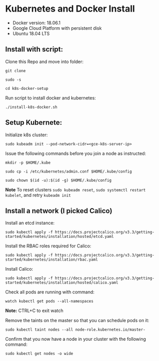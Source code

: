 # Kubernetes and Docker Install

- Docker version: 18.06.1
- Google Cloud Platform with persistent disk
- Ubuntu 18.04 LTS

## Install with script:

Clone this Repo and move into folder:

`git clone`

`sudo -s`

`cd k8s-docker-setup`

Run script to install docker and kubernetes:

`./install-k8s-docker.sh`

## Setup Kubernete:

Initialize k8s cluster:

`sudo kubeadm init --pod-network-cidr=<gce-k8s-server-ip>`

Issue the following commands before you join a node as instructed:

`mkdir -p $HOME/.kube`

`sudo cp -i /etc/kubernetes/admin.conf $HOME/.kube/config`

`sudo chown $(id -u):$(id -g) $HOME/.kube/config`

**Note** To reset clusters `sudo kubeadm reset`, `sudo systemctl restart kubelet`, and retry `kubeadm init`

## Install a network (I picked Calico)

Install an etcd instance:

`sudo kubectl apply -f https://docs.projectcalico.org/v3.3/getting-started/kubernetes/installation/hosted/etcd.yaml`

Install the RBAC roles required for Calico:

`sudo kubectl apply -f https://docs.projectcalico.org/v3.3/getting-started/kubernetes/installation/rbac.yaml`

Install Calico:

`sudo kubectl apply -f https://docs.projectcalico.org/v3.3/getting-started/kubernetes/installation/hosted/calico.yaml`

Check all pods are running with command:

`watch kubectl get pods --all-namespaces`

**Note:** CTRL+C to exit watch

Remove the taints on the master so that you can schedule pods on it:

`sudo kubectl taint nodes --all node-role.kubernetes.io/master-`

Confirm that you now have a node in your cluster with the following command:

`sudo kubectl get nodes -o wide`
